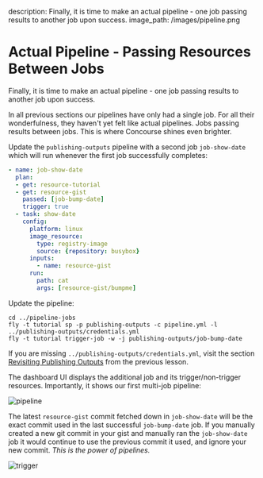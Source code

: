 description: Finally, it is time to make an actual pipeline - one job passing results to another job upon success.
image_path: /images/pipeline.png

# Actual Pipeline - Passing Resources Between Jobs

Finally, it is time to make an actual pipeline - one job passing results to another job upon success.

In all previous sections our pipelines have only had a single job. For all their wonderfulness, they haven't yet felt like actual pipelines. Jobs passing results between jobs. This is where Concourse shines even brighter.

Update the `publishing-outputs` pipeline with a second job `job-show-date` which will run whenever the first job successfully completes:

```yaml
- name: job-show-date
  plan:
  - get: resource-tutorial
  - get: resource-gist
    passed: [job-bump-date]
    trigger: true
  - task: show-date
    config:
      platform: linux
      image_resource:
        type: registry-image
        source: {repository: busybox}
      inputs:
        - name: resource-gist
      run:
        path: cat
        args: [resource-gist/bumpme]
```

Update the pipeline:

```
cd ../pipeline-jobs
fly -t tutorial sp -p publishing-outputs -c pipeline.yml -l ../publishing-outputs/credentials.yml
fly -t tutorial trigger-job -w -j publishing-outputs/job-bump-date
```

If you are missing `../publishing-outputs/credentials.yml`, visit the section [Revisiting Publishing Outputs](/basics/parameters/#revisting-publishing-outputs) from the previous lesson.

The dashboard UI displays the additional job and its trigger/non-trigger resources. Importantly, it shows our first multi-job pipeline:

![pipeline](/images/pipeline.png)

The latest `resource-gist` commit fetched down in `job-show-date` will be the exact commit used in the last successful `job-bump-date` job. If you manually created a new git commit in your gist and manually ran the `job-show-date` job it would continue to use the previous commit it used, and ignore your new commit. *This is the power of pipelines.*

![trigger](/images/trigger.png)

